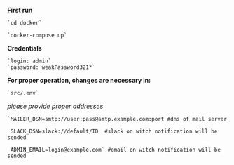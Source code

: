 **First run**

    `cd docker`

    `docker-compose up`

**Credentials**

    `login: admin`
    `password: weakPassword321*`

**For proper operation, changes are necessary in:**

    `src/.env`

*please provide proper addresses*

    `MAILER_DSN=smtp://user:pass@smtp.example.com:port #dns of mail server

     SLACK_DSN=slack://default/ID  #slack on witch notification will be sended

     ADMIN_EMAIL=login@example.com` #email on witch notification will be sended
